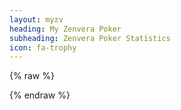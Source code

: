 ```yaml
---
layout: myzv
heading: My Zenvera Poker
subheading: Zenvera Poker Statistics
icon: fa-trophy
---
```

{% raw %}
<p id="poker"></p>
<script>$.get('https://my-zvx.rhcloud.com/poker.php', function( data ) { $( '#poker' ).html( data ); });</script>
{% endraw %}